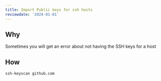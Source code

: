 ```yaml
---
title: Import Public keys for ssh hosts
reviewdate: '2024-01-01'
---
```


## Why

Sometimes you will get an error about not having the SSH keys for a host

## How

```shell
ssh-keyscan github.com
```